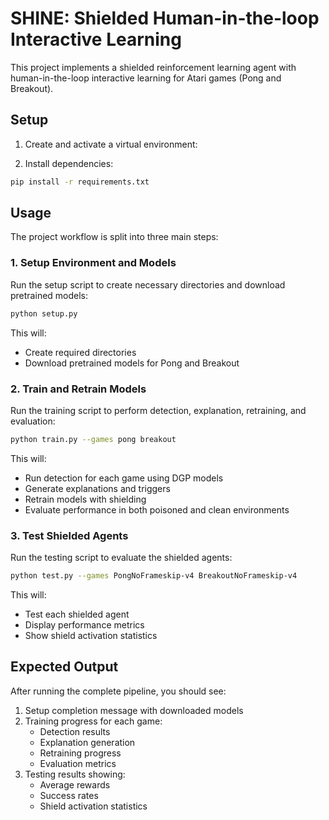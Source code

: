 # SHINE: Shielded Human-in-the-loop Interactive Learning

This project implements a shielded reinforcement learning agent with human-in-the-loop interactive learning for Atari games (Pong and Breakout).

## Setup

1. Create and activate a virtual environment:

2. Install dependencies:
```bash
pip install -r requirements.txt
```

## Usage

The project workflow is split into three main steps:

### 1. Setup Environment and Models

Run the setup script to create necessary directories and download pretrained models:

```bash
python setup.py
```

This will:
- Create required directories
- Download pretrained models for Pong and Breakout

### 2. Train and Retrain Models

Run the training script to perform detection, explanation, retraining, and evaluation:

```bash
python train.py --games pong breakout
```

This will:
- Run detection for each game using DGP models
- Generate explanations and triggers
- Retrain models with shielding
- Evaluate performance in both poisoned and clean environments

### 3. Test Shielded Agents

Run the testing script to evaluate the shielded agents:

```bash
python test.py --games PongNoFrameskip-v4 BreakoutNoFrameskip-v4
```

This will:
- Test each shielded agent
- Display performance metrics
- Show shield activation statistics

## Expected Output

After running the complete pipeline, you should see:

1. Setup completion message with downloaded models
2. Training progress for each game:
   - Detection results
   - Explanation generation
   - Retraining progress
   - Evaluation metrics
3. Testing results showing:
   - Average rewards
   - Success rates
   - Shield activation statistics

